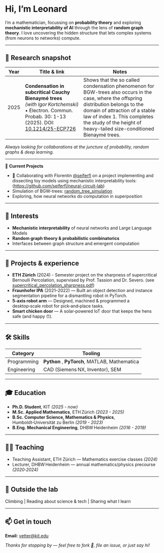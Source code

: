 # Hi, I’m Leonard

I’m a mathematician, focussing on **probability theory** and exploring **mechanistic interpretability of AI** through the lens of **random graph theory**. I love uncovering the hidden structure that lets complex systems (from neurons to networks) compute.

---

## 🔬 Research snapshot

| Year | Title & link | Notes |
|------|--------------|-------|
| 2025 | **Condensation in subcritical Cauchy Bienaymé trees** <br>*(with Igor Kortchemski)* • Electron. Commun. Probab. 30: 1-13 (2025). DOI: [10.1214/25-ECP726](https://doi.org/10.1214/25-ECP726) | Shows that the so called condensation phenomenon for BGW-trees also occurs in the case, where the offspring distribution belongs to the domain of attraction of a stable law of index 1. This completes the study of the height of heavy-tailed size-conditioned Bienaymé trees.

*Always looking for collaborations at the juncture of probability, random graphs & deep learning.*

---

🚧 **Current Projects**  
- 🤝 Collaborating with Florentin [@seiferfl](https://github.com/seiferfl) on a project implementing and dissecting toy models using mechanistic interpretability tools: (https://github.com/seiferfl/neural-circuit-lab)
- Simulation of BGW-trees: [random_tree_simulation](https://github.com/leonardvetter/random_tree_simulation.git)
-  Exploring, how neural networks do computation in superposition

---

## 🎯 Interests

- **Mechanistic interpretability** of neural networks and Large Language Models
- **Random graph theory & probabilistic combinatorics**
- Interfaces between graph structure and emergent computation

---

## 💼 Projects & experience

- **ETH Zürich** (2024) - Semester project on the sharpness of supercritical Bernoulli Percolation, supervised by Prof. Tassion and Dr. Severo. (see [supercritical_percolation_sharpness.pdf](https://github.com/leonardvetter/leonardvetter/blob/main/supercritical_percolation_sharpness.pdf))
- **Fraunhofer IPA** (2021–2022) — Built an object detection and instance segmentation pipeline for a dismantling robot in PyTorch.
- **5‑axis robot arm** — Designed, machined & programmed a desktop‑scale robot for pick‑and‑place tasks.
- **Smart chicken door** — A solar‑powered IoT door that keeps the hens safe (and happy ⏰).

---

## 🛠️ Skills

| Category | Tooling |
|----------|---------|
| Programming | **Python** , **PyTorch**, MATLAB, Mathematica |
| Engineering | CAD (Siemens NX, Inventor), SEM |

---

## 🎓 Education
- **Ph.D. Student**, KIT *(2025 - now)*
- **M.Sc. Applied Mathematics**, ETH Zürich *(2023 - 2025)*
- **B.Sc. Computer Science, Mathematics & Physics**, Humboldt‑Universität zu Berlin *(2019 - 2023)* 
- **B.Eng. Mechanical Engineering**, DHBW Heidenheim *(2016 - 2019)* 

---

## 👩‍🏫 Teaching

- Teaching Assistant, ETH Zürich — Mathematics exercise classes *(2024)*
- Lecturer, DHBW Heidenheim — annual mathematics/physics precourse *(2020‑2024)*

---

## 🧗 Outside the lab

Climbing | Reading about science & tech | Sharing what I learn

---

## 📫 Get in touch

**Email:** vetter@kit.edu

*Thanks for stopping by — feel free to fork 🍴, file an issue, or just say hi!*

<!--
**leonardvetter/leonardvetter** is a ✨ _special_ ✨ repository because its `README.md` (this file) appears on your GitHub profile.

Here are some ideas to get you started:

- 🔭 I’m currently working on ...
- 🌱 I’m currently learning ...
- 👯 I’m looking to collaborate on ...
- 🤔 I’m looking for help with ...
- 💬 Ask me about ...
- 📫 How to reach me: ...
- 😄 Pronouns: ...
- ⚡ Fun fact: ...
-->
